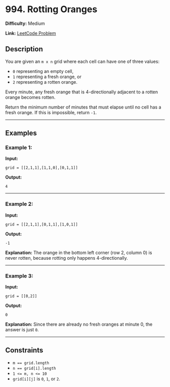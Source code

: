 # 994. Rotting Oranges

**Difficulty:** Medium

**Link:** [LeetCode Problem](https://leetcode.com/problems/rotting-oranges/)

## Description

You are given an `m x n` grid where each cell can have one of three values:

- `0` representing an empty cell,
- `1` representing a fresh orange, or
- `2` representing a rotten orange.

Every minute, any fresh orange that is 4-directionally adjacent to a rotten orange becomes rotten.

Return the minimum number of minutes that must elapse until no cell has a fresh orange. If this is impossible, return `-1`.

---

## Examples

### Example 1:

**Input:**

```plaintext
grid = [[2,1,1],[1,1,0],[0,1,1]]
```

**Output:**

```plaintext
4
```

---

### Example 2:

**Input:**

```plaintext
grid = [[2,1,1],[0,1,1],[1,0,1]]
```

**Output:**

```plaintext
-1
```

**Explanation:**
The orange in the bottom left corner (row 2, column 0) is never rotten, because rotting only happens 4-directionally.

---

### Example 3:

**Input:**

```plaintext
grid = [[0,2]]
```

**Output:**

```plaintext
0
```

**Explanation:**
Since there are already no fresh oranges at minute 0, the answer is just `0`.

---

## Constraints

- `m == grid.length`
- `n == grid[i].length`
- `1 <= m, n <= 10`
- `grid[i][j]` is `0`, `1`, or `2`.

